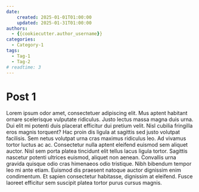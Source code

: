 ```yaml
---
date:
    created: 2025-01-01T01:00:00
    updated: 2025-01-31T01:00:00
authors:
  - {{cookiecutter.author_username}}
categories:
  - Category-1
tags:
  - Tag-1
  - Tag-2
# readtime: 3
---
```


# Post 1

Lorem ipsum odor amet, consectetuer adipiscing elit. Mus aptent habitant ornare scelerisque vulputate ridiculus. Justo lectus massa magna duis urna. Dui elit mi potenti duis placerat efficitur dui pretium velit. Nisl cubilia fringilla eros magnis torquent? Hac proin dis ligula at sagittis sed justo volutpat facilisis. Sem netus volutpat urna cras maximus ridiculus leo.<!-- more --> Ad vivamus tortor luctus ac ac. Consectetur nulla aptent eleifend euismod sem aliquet auctor. Nisl sem porta platea tincidunt elit tellus lacus ligula tortor. Sagittis nascetur potenti ultrices euismod, aliquet non aenean. Convallis urna gravida quisque odio cras himenaeos odio tristique. Nibh bibendum tempor leo mi ante etiam. Euismod dis praesent natoque auctor dignissim enim condimentum. Et sapien consectetur habitasse, dignissim at eleifend. Fusce laoreet efficitur sem suscipit platea tortor purus cursus magnis.
